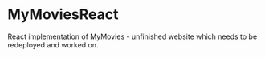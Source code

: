 # MyMoviesReact
React implementation of MyMovies - unfinished website which needs to be redeployed and worked on. 
